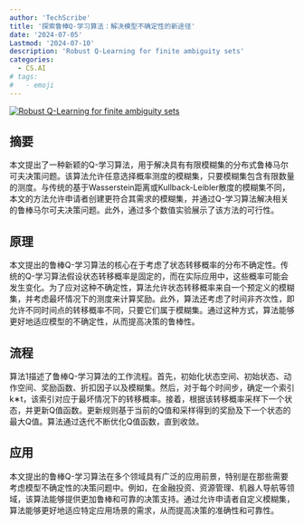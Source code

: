 ```yaml
---
author: 'TechScribe'
title: '探索鲁棒Q-学习算法：解决模型不确定性的新途径'
date: '2024-07-05'
Lastmod: '2024-07-10'
description: 'Robust Q-Learning for finite ambiguity sets'
categories:
  - CS.AI
# tags:
#   - emoji
---
```


[![Robust Q-Learning for finite ambiguity sets](https://arxiv-research-1301205113.cos.ap-guangzhou.myqcloud.com/images/2407.04259v1.pdf_0.jpg)](https://arxiv.org/abs/2407.04259v1)

## 摘要

本文提出了一种新颖的Q-学习算法，用于解决具有有限模糊集的分布式鲁棒马尔可夫决策问题。该算法允许任意选择概率测度的模糊集，只要模糊集包含有限数量的测度。与传统的基于Wasserstein距离或Kullback-Leibler散度的模糊集不同，本文的方法允许申请者创建更符合其需求的模糊集，并通过Q-学习算法解决相关的鲁棒马尔可夫决策问题。此外，通过多个数值实验展示了该方法的可行性。<!--more-->

## 原理

本文提出的鲁棒Q-学习算法的核心在于考虑了状态转移概率的分布不确定性。传统的Q-学习算法假设状态转移概率是固定的，而在实际应用中，这些概率可能会发生变化。为了应对这种不确定性，算法允许状态转移概率来自一个预定义的模糊集，并考虑最坏情况下的测度来计算奖励。此外，算法还考虑了时间非齐次性，即允许不同时间点的转移概率不同，只要它们属于模糊集。通过这种方式，算法能够更好地适应模型的不确定性，从而提高决策的鲁棒性。

## 流程

算法1描述了鲁棒Q-学习算法的工作流程。首先，初始化状态空间、初始状态、动作空间、奖励函数、折扣因子以及模糊集。然后，对于每个时间步，确定一个索引k∗t，该索引对应于最坏情况下的转移概率。接着，根据该转移概率采样下一个状态，并更新Q值函数。更新规则基于当前的Q值和采样得到的奖励及下一个状态的最大Q值。算法通过迭代不断优化Q值函数，直到收敛。

## 应用

本文提出的鲁棒Q-学习算法在多个领域具有广泛的应用前景，特别是在那些需要考虑模型不确定性的决策问题中。例如，在金融投资、资源管理、机器人导航等领域，该算法能够提供更加鲁棒和可靠的决策支持。通过允许申请者自定义模糊集，算法能够更好地适应特定应用场景的需求，从而提高决策的准确性和可靠性。